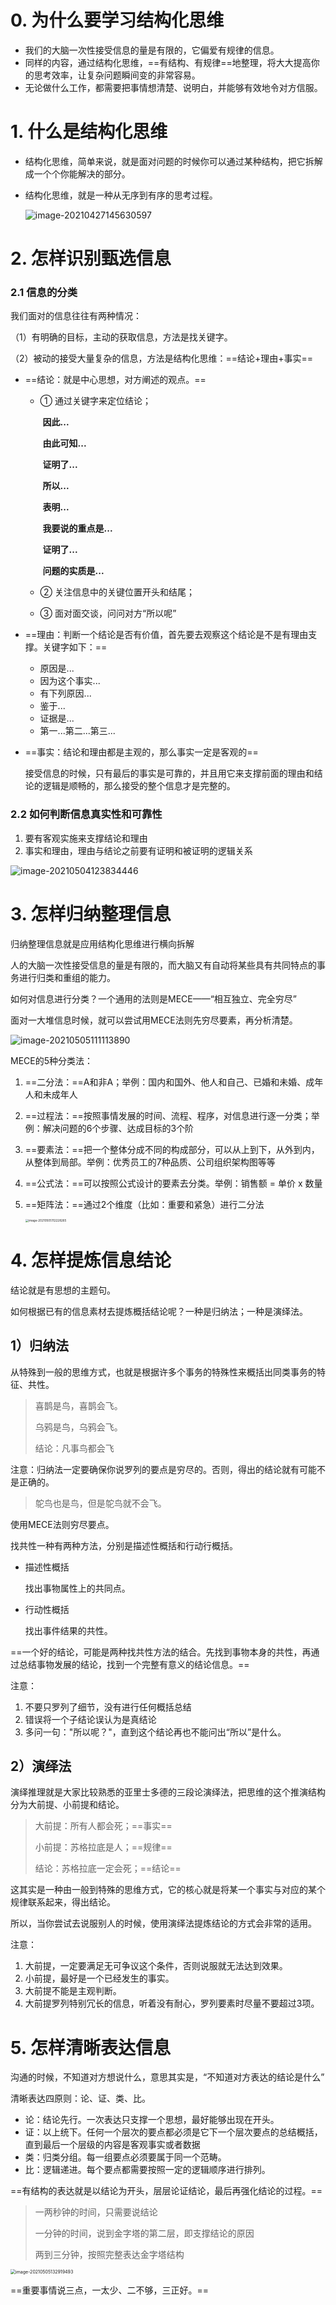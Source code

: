 # 0. 为什么要学习结构化思维

* 我们的大脑一次性接受信息的量是有限的，它偏爱有规律的信息。
* 同样的内容，通过结构化思维，==有结构、有规律==地整理，将大大提高你的思考效率，让复杂问题瞬间变的非常容易。
* 无论做什么工作，都需要把事情想清楚、说明白，并能够有效地令对方信服。

# 1. 什么是结构化思维

* 结构化思维，简单来说，就是面对问题的时候你可以通过某种结构，把它拆解成一个个你能解决的部分。

* 结构化思维，就是一种从无序到有序的思考过程。

  ![image-20210427145630597](assets/image-20210427145630597.png)

# 2. 怎样识别甄选信息

### 2.1 信息的分类

我们面对的信息往往有两种情况：

（1）有明确的目标，主动的获取信息，方法是找关键字。

（2）被动的接受大量复杂的信息，方法是结构化思维：==结论+理由+事实==

* ==结论：就是中心思想，对方阐述的观点。==

  * ① 通过关键字来定位结论；

    ​	**因此...**

    ​	**由此可知...**

    ​	**证明了...**

    ​	**所以...**

    ​	**表明...**

    ​	**我要说的重点是...**

    ​	**证明了...**

    ​	**问题的实质是...**

  * ② 关注信息中的关键位置开头和结尾；

  * ③ 面对面交谈，问问对方“所以呢”

* ==理由：判断一个结论是否有价值，首先要去观察这个结论是不是有理由支撑。关键字如下：==

  * 原因是...
  * 因为这个事实...
  * 有下列原因...
  * 鉴于...
  * 证据是...
  * 第一...第二...第三...

* ==事实：结论和理由都是主观的，那么事实一定是客观的==

  接受信息的时候，只有最后的事实是可靠的，并且用它来支撑前面的理由和结论的逻辑是顺畅的，那么接受的整个信息才是完整的。

### 2.2 如何判断信息真实性和可靠性

1. 要有客观实施来支撑结论和理由
2. 事实和理由，理由与结论之前要有证明和被证明的逻辑关系

![image-20210504123834446](assets/image-20210504123834446.png)

# 3. 怎样归纳整理信息

归纳整理信息就是应用结构化思维进行横向拆解

人的大脑一次性接受信息的量是有限的，而大脑又有自动将某些具有共同特点的事务进行归类和重组的能力。

如何对信息进行分类？一个通用的法则是MECE——“相互独立、完全穷尽”

面对一大堆信息时候，就可以尝试用MECE法则先穷尽要素，再分析清楚。

![image-20210505111113890](assets/image-20210505111113890.png)

MECE的5种分类法：

1. ==二分法：==A和非A；举例：国内和国外、他人和自己、已婚和未婚、成年人和未成年人

2. ==过程法：==按照事情发展的时间、流程、程序，对信息进行逐一分类；举例：解决问题的6个步骤、达成目标的3个阶

3. ==要素法：==把一个整体分成不同的构成部分，可以从上到下，从外到内，从整体到局部。举例：优秀员工的7种品质、公司组织架构图等等

4. ==公式法：==可以按照公式设计的要素去分类。举例：销售额 = 单价 x 数量

5. ==矩阵法：==通过2个维度（比如：重要和紧急）进行二分法

   <img src="assets/image-20210505112228265.png" alt="image-20210505112228265" style="zoom: 33%;" />

# 4. 怎样提炼信息结论

结论就是有思想的主题句。

如何根据已有的信息素材去提炼概括结论呢？一种是归纳法；一种是演绎法。

## 1）归纳法

从特殊到一般的思维方式，也就是根据许多个事务的特殊性来概括出同类事务的特征、共性。

> 喜鹊是鸟，喜鹊会飞。
>
> 乌鸦是鸟，乌鸦会飞。
>
> 结论：凡事鸟都会飞

注意：归纳法一定要确保你说罗列的要点是穷尽的。否则，得出的结论就有可能不是正确的。

> 鸵鸟也是鸟，但是鸵鸟就不会飞。

使用MECE法则穷尽要点。

找共性一种有两种方法，分别是描述性概括和行动行概括。

* 描述性概括

  找出事物属性上的共同点。

* 行动性概括

  找出事件结果的共性。

==一个好的结论，可能是两种找共性方法的结合。先找到事物本身的共性，再通过总结事物发展的结论，找到一个完整有意义的结论信息。==

注意：

1. 不要只罗列了细节，没有进行任何概括总结
2. 错误将一个子结论误认为是真结论
3. 多问一句："所以呢？"，直到这个结论再也不能问出“所以”是什么。

## 2）演绎法

演绎推理就是大家比较熟悉的亚里士多德的三段论演绎法，把思维的这个推演结构分为大前提、小前提和结论。

> 大前提：所有人都会死；==事实==
>
> 小前提：苏格拉底是人；==规律==
>
> 结论：苏格拉底一定会死；==结论==

这其实是一种由一般到特殊的思维方式，它的核心就是将某一个事实与对应的某个规律联系起来，得出结论。

所以，当你尝试去说服别人的时候，使用演绎法提炼结论的方式会非常的适用。

注意：

1. 大前提，一定要满足无可争议这个条件，否则说服就无法达到效果。
2. 小前提，最好是一个已经发生的事实。
3. 大前提不能是主观判断。
4. 大前提罗列特别冗长的信息，听着没有耐心，罗列要素时尽量不要超过3项。

# 5. 怎样清晰表达信息

沟通的时候，不知道对方想说什么，意思其实是，“不知道对方表达的结论是什么”

清晰表达四原则：论、证、类、比。

* 论：结论先行。一次表达只支撑一个思想，最好能够出现在开头。
* 证：以上统下。任何一个层次的要点都必须是它下一个层次要点的总结概括，直到最后一个层级的内容是客观事实或者数据
* 类：归类分组。每一组要点必须要属于同一个范畴。
* 比：逻辑递进。每个要点都需要按照一定的逻辑顺序进行排列。

==有结构的表达就是以结论为开头，层层论证结论，最后再强化结论的过程。==

> 一两秒钟的时间，只需要说结论
>
> 一分钟的时间，说到金字塔的第二层，即支撑结论的原因
>
> 两到三分钟，按照完整表达金字塔结构

<img src="assets/image-20210505132919493.png" alt="image-20210505132919493" style="zoom:50%;" />

==重要事情说三点，一太少、二不够，三正好。==